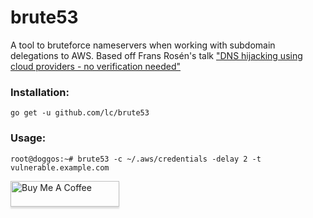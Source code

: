 # brute53


A tool to bruteforce nameservers when working with subdomain delegations to AWS. Based off Frans Rosén's talk ["DNS hijacking using cloud providers - no verification needed"](https://youtu.be/FXCzdWm2qDg?t=1132)


### Installation:

```
go get -u github.com/lc/brute53
```

### Usage:
```
root@doggos:~# brute53 -c ~/.aws/credentials -delay 2 -t vulnerable.example.com
```


<a href="http://buymeacoff.ee/cdl" target="_blank"><img src="https://www.buymeacoffee.com/assets/img/custom_images/orange_img.png" alt="Buy Me A Coffee" style="height: 41px !important;width: 174px !important;box-shadow: 0px 3px 2px 0px rgba(190, 190, 190, 0.5) !important;-webkit-box-shadow: 0px 3px 2px 0px rgba(190, 190, 190, 0.5) !important;" ></a>


